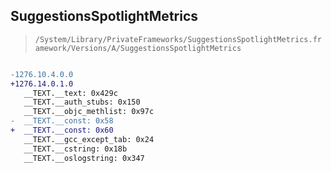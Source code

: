 ## SuggestionsSpotlightMetrics

> `/System/Library/PrivateFrameworks/SuggestionsSpotlightMetrics.framework/Versions/A/SuggestionsSpotlightMetrics`

```diff

-1276.10.4.0.0
+1276.14.0.1.0
   __TEXT.__text: 0x429c
   __TEXT.__auth_stubs: 0x150
   __TEXT.__objc_methlist: 0x97c
-  __TEXT.__const: 0x58
+  __TEXT.__const: 0x60
   __TEXT.__gcc_except_tab: 0x24
   __TEXT.__cstring: 0x18b
   __TEXT.__oslogstring: 0x347

```
